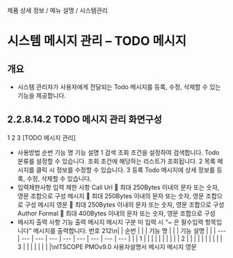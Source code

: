 <!--breadcrumb:제품 상세 정보 / 메뉴 설명 / 시스템관리--><span class="md-breadcrumb">제품 상세 정보 / 메뉴 설명 / 시스템관리</span>
# 시스템 메시지 관리 – TODO 메시지
<!--5th-h2-toc-->
## 개요

- 시스템 관리자가 사용자에게 전달되는 Todo 메시지를 등록, 수정, 삭제할 수 있는 기능을 제공합니다.
## 2.2.8.14.2 TODO 메시지 관리 화면구성
1
2
3
[TODO 메시지 관리]
- 사용방법
순번 기능 명 기능 설명
1 검색 조회 조건을 설정하여 검색합니다. Todo 분류를 설정할 수 있습니다.
조회 조건에 해당하는 리스트가 조회됩니다.
2 목록
메시지를 클릭 시 정보를 수정할 수 있습니다.
3 등록 Todo 메시지에 상세 정보를 등록, 수정, 삭제할 수 있습니다.
- 입력제한사항
입력 제한 사항
Call Url  최대 250Bytes 이내의 문자 또는 숫자, 영문 조합으로 구성
메시지  최대 250Bytes 이내의 문자 또는 숫자, 영문 조합으로 구성
메시지 영문  최대 250Bytes 이내의 문자 또는 숫자, 영문 조합으로 구성
Author Formal  최대 400Bytes 이내의 문자 또는 숫자, 영문 조합으로 구성
- 메시지 출력 사항
기능 출력 메시지
메시지 구분
미 입력 시 “~ 은 필수입력 항목입니다” 메시지를 출력합니다.
번호
212\n|  | 순번 |  |  | 기능 명 |  |  | 기능 설명 |  |
| --- | --- | --- | --- | --- | --- | --- | --- | --- |
|  | 1 |  |  |  |  |  |  |  |
|  | 2 |  |  |  |  |  |  |  |
|  | 3 |  |  |  |  |  |  |  |\nITSCOPE PMOv9.0 사용자설명서
메시지
메시지 영문
